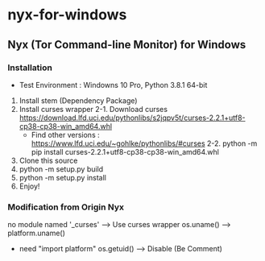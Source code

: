 # nyx-for-windows
## Nyx (Tor Command-line Monitor) for Windows
### Installation
* Test Environment : Windowns 10 Pro, Python 3.8.1 64-bit
1. Install stem (Dependency Package)
2. Install curses wrapper
  2-1. Download curses https://download.lfd.uci.edu/pythonlibs/s2jqpv5t/curses-2.2.1+utf8-cp38-cp38-win_amd64.whl
    * Find other versions : https://www.lfd.uci.edu/~gohlke/pythonlibs/#curses
  2-2. python -m pip install curses-2.2.1+utf8-cp38-cp38-win_amd64.whl
3. Clone this source
4. python -m setup.py build
5. python -m setup.py install
6. Enjoy!

### Modification from Origin Nyx
no module named '_curses' --> Use curses wrapper
os.uname() --> platform.uname()
 * need "import platform"
os.getuid() --> Disable (Be Comment)
